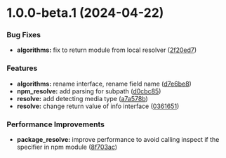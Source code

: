 # 1.0.0-beta.1 (2024-04-22)


### Bug Fixes

* **algorithms:** fix to return module from local resolver ([2f20ed7](https://github.com/TomokiMiyauci/deno-module-resolver/commit/2f20ed7de3d801888bee87f63a3c629f92b9b97a))


### Features

* **algorithms:** rename interface, rename field name ([d7e6be8](https://github.com/TomokiMiyauci/deno-module-resolver/commit/d7e6be89efc1f78ed42bcf45a1f1cf61f828313c))
* **npm_resolve:** add parsing for subpath ([d0cbc85](https://github.com/TomokiMiyauci/deno-module-resolver/commit/d0cbc850f674391e016a82eb8fa87d7296de1477))
* **resolve:** add detecting media type ([a7a578b](https://github.com/TomokiMiyauci/deno-module-resolver/commit/a7a578b35de40813595e10c66eb4b29d686d2380))
* **resolve:** change return value of info interface ([0361651](https://github.com/TomokiMiyauci/deno-module-resolver/commit/03616514485eece103f54c5fa49d09b2ef2cd999))


### Performance Improvements

* **package_resolve:** improve performance to avoid calling inspect if the specifier in npm module ([8f703ac](https://github.com/TomokiMiyauci/deno-module-resolver/commit/8f703ace642ac0ca9ec63e9aecf6df3132cb9a9a))
